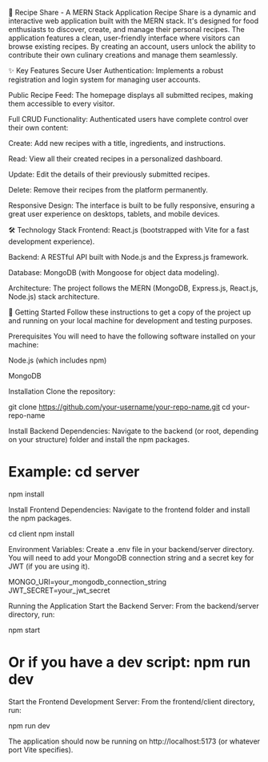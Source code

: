 🍳 Recipe Share - A MERN Stack Application
Recipe Share is a dynamic and interactive web application built with the MERN stack. It's designed for food enthusiasts to discover, create, and manage their personal recipes. The application features a clean, user-friendly interface where visitors can browse existing recipes. By creating an account, users unlock the ability to contribute their own culinary creations and manage them seamlessly.

✨ Key Features
Secure User Authentication: Implements a robust registration and login system for managing user accounts.

Public Recipe Feed: The homepage displays all submitted recipes, making them accessible to every visitor.

Full CRUD Functionality: Authenticated users have complete control over their own content:

Create: Add new recipes with a title, ingredients, and instructions.

Read: View all their created recipes in a personalized dashboard.

Update: Edit the details of their previously submitted recipes.

Delete: Remove their recipes from the platform permanently.

Responsive Design: The interface is built to be fully responsive, ensuring a great user experience on desktops, tablets, and mobile devices.

🛠️ Technology Stack
Frontend: React.js (bootstrapped with Vite for a fast development experience).

Backend: A RESTful API built with Node.js and the Express.js framework.

Database: MongoDB (with Mongoose for object data modeling).

Architecture: The project follows the MERN (MongoDB, Express.js, React.js, Node.js) stack architecture.

🚀 Getting Started
Follow these instructions to get a copy of the project up and running on your local machine for development and testing purposes.

Prerequisites
You will need to have the following software installed on your machine:

Node.js (which includes npm)

MongoDB

Installation
Clone the repository:

git clone https://github.com/your-username/your-repo-name.git
cd your-repo-name

Install Backend Dependencies:
Navigate to the backend (or root, depending on your structure) folder and install the npm packages.

# Example: cd server
npm install

Install Frontend Dependencies:
Navigate to the frontend folder and install the npm packages.

cd client
npm install

Environment Variables:
Create a .env file in your backend/server directory. You will need to add your MongoDB connection string and a secret key for JWT (if you are using it).

MONGO_URI=your_mongodb_connection_string
JWT_SECRET=your_jwt_secret

Running the Application
Start the Backend Server:
From the backend/server directory, run:

npm start
# Or if you have a dev script: npm run dev

Start the Frontend Development Server:
From the frontend/client directory, run:

npm run dev

The application should now be running on http://localhost:5173 (or whatever port Vite specifies).
